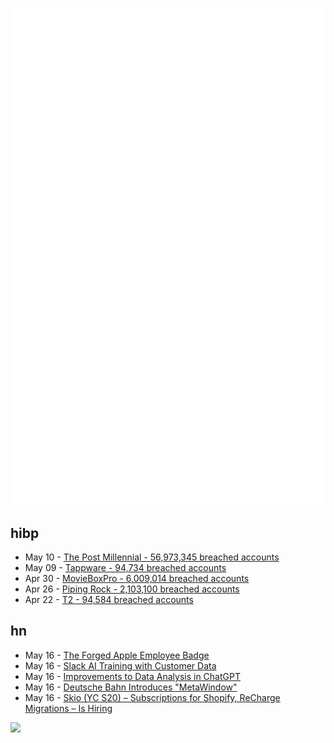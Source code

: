 ![Metrics](https://raw.githubusercontent.com/phixion/phixion/master/metrics.svg)

## hibp

<!--
for https://github.com/phixion/phixion/blob/main/.github/workflows/feeds.yml
-->
<!--START_SECTION:haveibeenpwnd-->
- May 10 - [The Post Millennial - 56,973,345 breached accounts](https://haveibeenpwned.com/PwnedWebsites#ThePostMillennial)
- May 09 - [Tappware - 94,734 breached accounts](https://haveibeenpwned.com/PwnedWebsites#Tappware)
- Apr 30 - [MovieBoxPro - 6,009,014 breached accounts](https://haveibeenpwned.com/PwnedWebsites#MovieBoxPro)
- Apr 26 - [Piping Rock - 2,103,100 breached accounts](https://haveibeenpwned.com/PwnedWebsites#PipingRock)
- Apr 22 - [T2 - 94,584 breached accounts](https://haveibeenpwned.com/PwnedWebsites#T2)
<!--END_SECTION:haveibeenpwnd-->

## hn

<!--
for https://github.com/phixion/phixion/blob/main/.github/workflows/feeds.yml
-->
<!--START_SECTION:hn-->
- May 16 - [The Forged Apple Employee Badge](https://cabel.com/2024/05/16/the-forged-apple-employee-badge/)
- May 16 - [Slack AI Training with Customer Data](https://slack.com/trust/data-management/privacy-principles?nojsmode=1)
- May 16 - [Improvements to Data Analysis in ChatGPT](https://openai.com/index/improvements-to-data-analysis-in-chatgpt/)
- May 16 - [Deutsche Bahn Introduces "MetaWindow"](https://www.railtarget.eu/technologies-and-infrastructure/deutsche-bahn-introduces-metawindow-a-gamechanger-in-noise-reduction-for-railways-8449.html)
- May 16 - [Skio (YC S20) – Subscriptions for Shopify, ReCharge Migrations – Is Hiring](https://skio.com/careers/)
<!--END_SECTION:hn-->

<!--
for https://yhype.me
-->
![](https://hit.yhype.me/github/profile?user_id=13013670)
